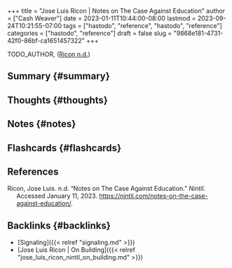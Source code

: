 +++
title = "Jose Luis Ricon | Notes on The Case Against Education"
author = ["Cash Weaver"]
date = 2023-01-11T10:44:00-08:00
lastmod = 2023-09-24T10:21:55-07:00
tags = ["hastodo", "reference", "hastodo", "reference"]
categories = ["hastodo", "reference"]
draft = false
slug = "9868e181-4731-42f0-86bf-ca1651457322"
+++

TODO_AUTHOR, (<a href="#citeproc_bib_item_1">Ricon n.d.</a>)


## Summary {#summary}


## Thoughts {#thoughts}


## Notes {#notes}


## Flashcards {#flashcards}

## References

<style>.csl-entry{text-indent: -1.5em; margin-left: 1.5em;}</style><div class="csl-bib-body">
  <div class="csl-entry"><a id="citeproc_bib_item_1"></a>Ricon, Jose Luis. n.d. “Notes on The Case Against Education.” <i>Nintil</i>. Accessed January 11, 2023. <a href="https://nintil.com/notes-on-the-case-against-education/">https://nintil.com/notes-on-the-case-against-education/</a>.</div>
</div>


## Backlinks {#backlinks}

-   [Signaling]({{< relref "signaling.md" >}})
-   [Jose Luis Ricon | On Building]({{< relref "jose_luis_ricon_nintil_on_building.md" >}})
